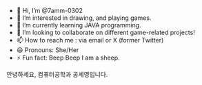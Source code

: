 - 👋 Hi, I’m @7amm-0302
- 👀 I’m interested in drawing, and playing games.
- 🌱 I’m currently learning JAVA programming.
- 💞️ I’m looking to collaborate on different game-related projects! 
- 📫 How to reach me : via email or X (former Twitter)
- 😄 Pronouns: She/Her
- ⚡ Fun fact: Beep Beep I am a sheep.

안녕하세요, 컴퓨터공학과 공세영입니다.

<!---
7amm-0302/7amm-0302 is a ✨ special ✨ repository because its `README.md` (this file) appears on your GitHub profile.
You can click the Preview link to take a look at your changes.
--->
